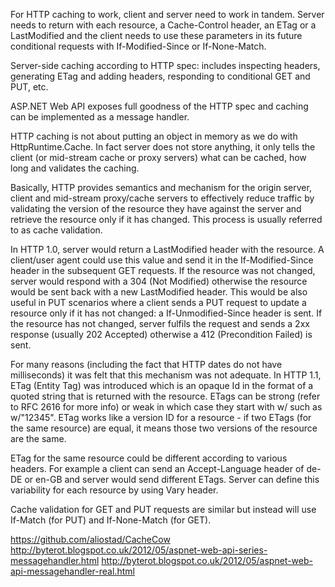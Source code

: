 For HTTP caching to work, client and server need to work in tandem. Server needs to return with each resource, a Cache-Control header, an ETag or a LastModified and the client needs to use these parameters in its future conditional requests with If-Modified-Since or If-None-Match. 

Server-side caching according to HTTP spec: includes inspecting headers, generating ETag and adding headers, responding to conditional GET and PUT, etc.

ASP.NET Web API exposes full goodness of the HTTP spec and caching can be implemented as a message handler.

HTTP caching is not about putting an object in memory as we do with HttpRuntime.Cache. In fact server does not store anything, it only tells the client (or mid-stream cache or proxy servers) what can be cached, how long and validates the caching.

Basically, HTTP provides semantics and mechanism for the origin server, client and mid-stream proxy/cache servers to effectively reduce traffic by validating the version of the resource they have against the server and retrieve the resource only if it has changed. This process is usually referred to as cache validation.

In HTTP 1.0, server would return a LastModified header with the resource. A client/user agent could use this value and send it in the If-Modified-Since header in the subsequent GET requests. If the resource was not changed, server would respond with a 304 (Not Modified) otherwise the resource would be sent back with a new LastModified header. This would be also useful in PUT scenarios where a client sends a PUT request to update a resource only if it has not changed: a If-Unmodified-Since header is sent. If the resource has not changed, server fulfils the request and sends a 2xx response (usually 202 Accepted) otherwise a 412 (Precondition Failed) is sent.

For many reasons (including the fact that HTTP dates do not have milliseconds) it was felt that this mechanism was not adequate. In HTTP 1.1, ETag (Entity Tag) was introduced which is an opaque Id in the format of a quoted string that is returned with the resource. ETags can be strong (refer to RFC 2616 for more info) or weak in which case they start with w/ such as w/"12345". ETag works like a version ID for a resource - if two ETags (for the same resource) are equal, it means those two versions of the resource are the same.

ETag for the same resource could be different according to various headers. For example a client can send an Accept-Language header of de-DE or en-GB and server would send different ETags. Server can define this variability for each resource by using Vary header.

Cache validation for GET and PUT requests are similar but instead will use If-Match (for PUT) and If-None-Match (for GET).

https://github.com/aliostad/CacheCow
http://byterot.blogspot.co.uk/2012/05/aspnet-web-api-series-messagehandler.html
http://byterot.blogspot.co.uk/2012/05/aspnet-web-api-messagehandler-real.html

